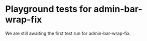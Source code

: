 # Playground tests for admin-bar-wrap-fix
We are still awaiting the first test run for admin-bar-wrap-fix.
